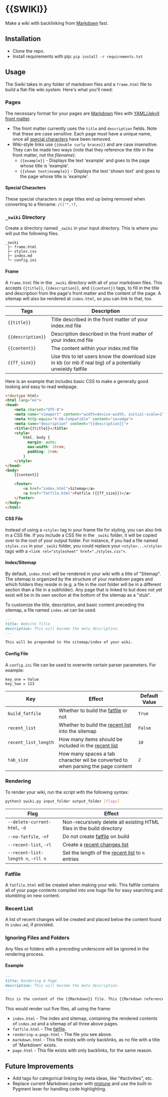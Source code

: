 # {{SWIKI}}

Make a wiki with backlinking from [Markdown][] fast.

## Installation

* Clone the repo.
* Install requirements with pip: `pip install -r requirements.txt`

## Usage

The Swiki takes in any folder of markdown files and a `frame.html` file to build a flat-file wiki system. Here's what you'll need:

### Pages

The necessary format for your pages are [Markdown][] files with [YAML/Jekyll front matter](https://jekyllrb.com/docs/front-matter/).

* The front matter currently uses the `title` and `description` fields. Note that these are case sensitive. Each page must have a unique name, once all [special characters](#special-characters) have been removed.
* Wiki-style links use `{{double curly braces}}` and are case insensitive. They can be made two ways (note that they reference the *title* in the front matter, not the *filename*):
    * `{{example}}` - Displays the text 'example' and goes to the page whose title is 'example'.
    * `{{shown text|example}}` - Displays the text 'shown text' and goes to the page whose title is 'example'.

#### Special Characters

These special characters in page titles end up being removed when converting to a filename: `/()'".!?,`

### `_swiki` Directory

Create a directory named `_swiki` in your input directory. This is where you will put the following files.

    _swiki
     ├─ frame.html
     ├─ styles.css
     ├─ index.md
     └─ config.ini

#### Frame

A `frame.html` file in the `_swiki` directory with all of your markdown files. This accepts `{{title}}`, `{{description}}`, and `{{content}}` tags, to fill in the title and description from the page's front matter and the content of the page. A sitemap will also be rendered at `index.html`, so you can link to that, too.

Tags | Description
--- | ---
`{{title}}` | Title described in the front matter of your index.md file
`{{description}}` | Description described in the front matter of your index.md file
`{{content}}` | The content within your index.md file
`{{ff_size}}` | Use this to let users know the download size in kb (or mb if real big) of a potentially unwieldy fatfile

Here is an example that includes basic CSS to make a generally good looking and easy to read webpage.

```html
<!doctype html>
<html lang="en">
<head>
    <meta charset="UTF-8">
    <meta name="viewport" content="width=device-width, initial-scale=1">
    <meta http-equiv="X-UA-Compatible" content="ie=edge">
    <meta name="description" content="{{description}}">
    <title>{{title}}</title>
    <style>
        html, body {
          margin: auto;
          max-width: 38rem;
          padding: 2rem;
        }
    </style>
</head>
<body>
    {{content}}

    <footer>
        <a href="index.html">Sitemap</a>
        <a href="fatfile.html">Fatfile ({{ff_size}})</a>
    </footer>
</body>
</html>
```

#### CSS File

Instead of using a `<style>` tag in your frame file for styling, you can also link in a CSS file. If you include a CSS file in the `_swiki` folder, it will be copied over to the root of your output folder. For instance, if you had a file named `styles.css` in your `_swiki` folder, you could replace your `<style>...</style>` tags with a `<link rel="stylesheet" href="./styles.css">`.

#### Index/Sitemap

By default, `index.html` will be rendered in your wiki with a title of "Sitemap". The sitemap is organized by the structure of your markdown pages and which folders they reside in (e.g. a file in the root folder will be in a different section than a file in a subfolder). Any page that is linked to but does not yet exist will be in its own section at the bottom of the sitemap as a "stub".

To customize the title, description, and basic content preceding the sitemap, a file named `index.md` can be used.

```markdown
---
title: Website Title
description: This will become the meta description.
---

This will be prepended to the sitemap/index of your wiki.
```

#### Config File

A `config.ini` file can be used to overwrite certain parser parameters. For example:

    key_one = Value
    key_two = 123

Key | Effect | Default Value
--- | --- | ---
`build_fatfile` | Whether to build the [fatfile](#fatfile) or not | `True`
`recent_list` | Whether to build the [recent list](#recent-list) into the sitemap | `False`
`recent_list_length` | How many items should be included in the [recent list](#recent-list) | `10`
`tab_size` | How many spaces a tab character wil be converted to when parsing the page content | `2`

### Rendering

To render your wiki, run the script with the following syntax:

```bash
python3 swiki.py input_folder output_folder [flags]
```

Flag | Effect
--- | ---
`--delete-current-html`, `-d` | Non-recursively delete all existing HTML files in the build directory
`--no-fatfile`, `-nf` | Do not create [fatfile](#fatfile) on build
`--recent-list`, `-rl` | Create a [recent changes list](#recent-list)
`--recent-list-length n`, `-rll n` | Set the length of the [recent list](#recent-list) to `n` entries

### Fatfile

A `fatfile.html` will be created when making your wiki. This fatfile contains all of your page contents compiled into one huge file for easy searching and stumbling on new content.

### Recent List

A list of recent changes will be created and placed below the content found in `index.md`, if provided.

### Ignoring Files and Folders

Any files or folders with a preceding underscore will be ignored in the rendering process.

#### Example

```markdown
---
title: Rendering A Page
description: This will become the meta description.
---

This is the content of the {{Markdown}} file. This {{Markdown reference|Markdown}} doesn't exist, but the {{page}} will.
```

This would render out five files, all using the frame:

* `index.html` - The index and sitemap, containing the rendered contents of `index.md` and a sitemap of all three above pages.
* `fatfile.html` - The [fatfile](#fatfile).
* `rendering-a-page.html` - The file you see above.
* `markdown.html` - This file exists with only backlinks, as no file with a title of 'Markdown' exists.
* `page.html` - This file exists with only backlinks, for the same reason.

## Future Improvements

- Add tags for categorical linking by meta ideas, like "#activities", etc.
- Replace current Markdown parser with [mistune](https://github.com/lepture/mistune) and use the built-in Pygment lexer for handling code highlighting.

[Markdown]: https://spec.commonmark.org/0.29/

